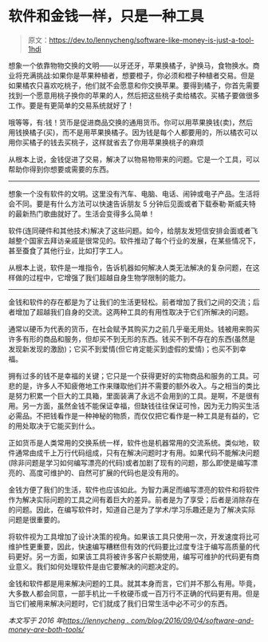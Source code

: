# 软件和金钱一样，只是一种工具

> 原文：<https://dev.to/lennycheng/software-like-money-is-just-a-tool-1hdi>

想象一个依靠物物交换的文明——以牙还牙，苹果换橘子，驴换马，食物换水。商业将充满挑战:如果你是苹果种植者，想要橙子，你必须和橙子种植者交易。但是如果橘农只喜欢吃桃子，他们就不会愿意和你交换苹果。要得到橘子，你首先需要找到一个愿意用桃子换你的苹果的人，然后把这些桃子卖给橘农。买橘子要做很多工作。要是有更简单的交易系统就好了！

哦等等，有:钱！货币是促进商品交换的通用货币。你可以用苹果换钱(卖)，然后用钱换橘子(买)，而不是用苹果换橘子。因为钱是每个人都要用的，所以橘农可以用你买橘子的钱去买桃子，这样就省去了你用苹果换桃子的麻烦

从根本上说，金钱促进了交易，解决了以物易物带来的问题。它是一个工具，可以帮助你得到你想要或需要的东西。

* * *

想象一个没有软件的文明。这里没有汽车、电脑、电话、闹钟或电子产品。生活将会不同。要是有什么方法可以快速告诉朋友 5 分钟后见面或者下载泰勒·斯威夫特的最新热门歌曲就好了。生活会变得多么简单！

软件(连同硬件和其他技术)解决了这些问题。如今，给朋友发短信安排会面或者飞越整个国家去拜访亲戚是很常见的。软件推动了每个行业的发展，在某些情况下，甚至蚕食了其他行业，比如打字工人。

从根本上说，软件是一堆指令，告诉机器如何解决人类无法解决的复杂问题，在这样做的过程中，它增强了我们超越自身生物学限制的能力。

* * *

金钱和软件的存在都是为了让我们的生活更轻松。前者增加了我们之间的交流；后者增加了超越我们自身的交流。这两种工具的有用性取决于它们所解决的问题。

通常以硬币为代表的货币，在社会赋予其购买力之前几乎毫无用处。钱被用来购买许多有形的商品和服务，但却买不到无形的东西。钱买不到不存在的东西(虽然是发现新发现的激励)；它买不到爱情(但它肯定能买到虚假的爱情)；也买不到幸福。

拥有过多的钱不是幸福的关键；它只是一个获得更好的实物商品和服务的工具。可悲的是，许多人不知疲倦地工作来赚取他们并不需要的额外收入。与之相当的类比是努力积累一个巨大的工具箱，里面装满了永远不会用到的工具。是啊，不是很有用。另一方面，虽然金钱不能保证幸福，但缺钱往往保证可怜，因为无力购买生活必需品。不把钱看作是一种神秘的物质，而仅仅把它看作是一种工具是有益的，它的用处取决于它能买到什么。

正如货币是人类常用的交换系统一样，软件也是机器常用的交流系统。类似地，软件通常由成千上万行代码组成，只有在解决问题时才有用。如果代码不能解决问题(除非问题是学习如何编写漂亮的代码)或者加剧了现有的问题，那么即使是编写漂亮的、高度可维护的、自然可扩展的代码也是没有用的。

金钱方便了我们的生活，软件也应该如此。为智力满足而编写漂亮的软件和将软件作为解决实际问题的工具之间有着巨大的差异。前者是为了享受；后者是消除存在的问题。因此，在编写软件时，知道自己是为了学术/学习乐趣还是为了解决实际问题是很重要的。

将软件视为工具增加了设计决策的视角。如果该工具只使用一次，开发速度将比可维护性更重要，因此，快速编写糟糕但有效的代码要比过度专注于编写高质量的代码更好。另一方面，如果该工具将被许多客户长期使用，编写可维护的代码更有商业意义。我们如何处理软件是由它要解决的问题决定的。

金钱和软件都是用来解决问题的工具。就其本身而言，它们并不那么有用。毕竟，大多数人都会同意，一部手机比一千枚硬币或一百万行不正确的代码更有用。但是当它们被用来解决问题时，它们就成了我们日常生活中必不可少的东西。

*本文写于 2016 年[https://lennycheng . com/blog/2016/09/04/software-and-money-are-both-tools/](https://lennycheng.com/blog/2016/09/04/software-and-money-are-both-tools/)*